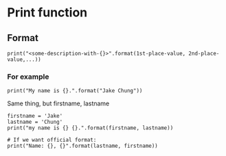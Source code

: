 # Print function

## Format

```
print("<some-description-with-{}>".format(1st-place-value, 2nd-place-value,...))
```

### For example

```
print("My name is {}.".format("Jake Chung"))

```

Same thing, but firstname, lastname
```
firstname = 'Jake'
lastname = 'Chung'
print("my name is {} {}.".format(firstname, lastname))

# If we want official format:
print("Name: {}, {}".format(lastname, firstname))

```